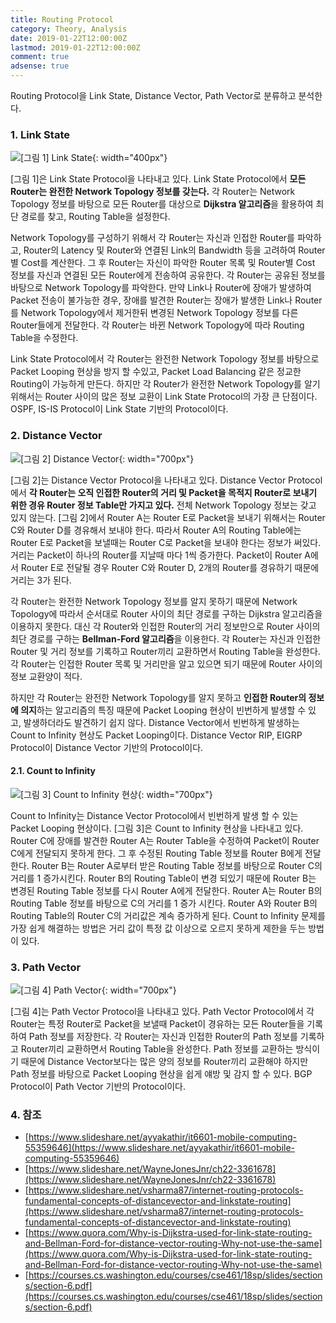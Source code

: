 ```yaml
---
title: Routing Protocol
category: Theory, Analysis
date: 2019-01-22T12:00:00Z
lastmod: 2019-01-22T12:00:00Z
comment: true
adsense: true
---
```


Routing Protocol을 Link State, Distance Vector, Path Vector로 분류하고 분석한다.

### 1. Link State

![[그림 1] Link State]({{site.baseurl}}/images/theory_analysis/Routing_Protocol/Link_State.PNG){: width="400px"}

[그림 1]은 Link State Protocol을 나타내고 있다. Link State Protocol에서 **모든 Router는 완전한 Network Topology 정보를 갖는다.** 각 Router는 Network Topology 정보를 바탕으로 모든 Router를 대상으로 **Dijkstra 알고리즘**을 활용하여 최단 경로를 찾고, Routing Table을 설정한다.

Network Topology를 구성하기 위해서 각 Router는 자신과 인접한 Router를 파악하고, Router의 Latency 및 Router와 연결된 Link의 Bandwidth 등을 고려하여 Router별 Cost를 계산한다. 그 후 Router는 자신이 파악한 Router 목록 및 Router별 Cost 정보를 자신과 연결된 모든 Router에게 전송하여 공유한다. 각 Router는 공유된 정보를 바탕으로 Network Topology를 파악한다. 만약 Link나 Router에 장애가 발생하여 Packet 전송이 불가능한 경우, 장애를 발견한 Router는 장애가 발생한 Link나 Router를 Network Topology에서 제거한뒤 변경된 Network Topology 정보를 다른 Router들에게 전달한다. 각 Router는 바뀐 Network Topology에 따라 Routing Table을 수정한다.

Link State Protocol에서 각 Router는 완전한 Network Topology 정보를 바탕으로 Packet Looping 현상을 방지 할 수있고, Packet Load Balancing 같은 정교한 Routing이 가능하게 만든다. 하지만 각 Router가 완전한 Network Topology를 알기 위해서는 Router 사이의 많은 정보 교환이 Link State Protocol의 가장 큰 단점이다. OSPF, IS-IS Protocol이 Link State 기반의 Protocol이다.

### 2. Distance Vector

![[그림 2] Distance Vector]({{site.baseurl}}/images/theory_analysis/Routing_Protocol/Distance_Vector.PNG){: width="700px"}

[그림 2]는 Distance Vector Protocol을 나타내고 있다. Distance Vector Protocol에서 **각 Router는 오직 인접한 Router의 거리 및 Packet을 목적지 Router로 보내기 위한 경유 Router 정보 Table만 가지고 있다.** 전체 Network Topology 정보는 갖고 있지 않는다. [그림 2]에서 Router A는 Router E로 Packet을 보내기 위해서는 Router C와 Router D를 경유해서 보내야 한다. 따라서 Router A의 Routing Table에는 Router E로 Packet을 보낼때는 Router C로 Packet을 보내야 한다는 정보가 써있다. 거리는 Packet이 하나의 Router를 지날때 마다 1씩 증가한다. Packet이 Router A에서 Router E로 전달될 경우 Router C와 Router D, 2개의 Router를 경유하기 때문에 거리는 3가 된다.

각 Router는 완전한 Network Topology 정보를 알지 못하기 때문에 Network Topology에 따라서 순서대로 Router 사이의 최단 경로를 구하는 Dijkstra 알고리즘을 이용하지 못한다. 대신 각 Router와 인접한 Router의 거리 정보만으로 Router 사이의 최단 경로를 구하는 **Bellman-Ford 알고리즘**을 이용한다. 각 Router는 자신과 인접한 Router 및 거리 정보를 기록하고 Router끼리 교환하면서 Routing Table을 완성한다. 각 Router는 인접한 Router 목록 및 거리만을 알고 있으면 되기 때문에 Router 사이의 정보 교환양이 적다.

하지만 각 Router는 완전한 Network Topology를 알지 못하고 **인접한 Router의 정보에 의지**하는 알고리즘의 특징 때문에 Packet Looping 현상이 빈번하게 발생할 수 있고, 발생하더라도 발견하기 쉽지 않다. Distance Vector에서 빈번하게 발생하는 Count to Infinity 현상도 Packet Looping이다. Distance Vector RIP, EIGRP Protocol이 Distance Vector 기반의 Protocol이다.

#### 2.1. Count to Infinity

![[그림 3] Count to Infinity 현상]({{site.baseurl}}/images/theory_analysis/Routing_Protocol/Count_To_Infinity.PNG){: width="700px"}

Count to Infinity는 Distance Vector Protocol에서 빈번하게 발생 할 수 있는 Packet Looping 현상이다. [그림 3]은 Count to Infinity 현상을 나타내고 있다. Router C에 장애를 발견한 Router A는 Router Table을 수정하여 Packet이 Router C에게 전달되지 못하게 한다. 그 후 수정된 Routing Table 정보를 Router B에게 전달한다. Router B는 Router A로부터 받은 Routing Table 정보를 바탕으로 Router C의 거리를 1 증가시킨다. Router B의 Routing Table이 변경 되있기 때문에 Router B는 변경된 Routing Table 정보를 다시 Router A에게 전달한다. Router A는 Router B의 Routing Table 정보를 바탕으로 C의 거리를 1 증가 시킨다. Router A와 Router B의 Routing Table의 Router C의 거리값은 계속 증가하게 된다. Count to Infinity 문제를 가장 쉽게 해결하는 방법은 거리 값이 특정 값 이상으로 오르지 못하게 제한을 두는 방법이 있다.

### 3. Path Vector

![[그림 4] Path Vector]({{site.baseurl}}/images/theory_analysis/Routing_Protocol/Path_Vector.PNG){: width="700px"}

[그림 4]는 Path Vector Protocol을 나타내고 있다. Path Vector Protocol에서 각 Router는 특정 Router로 Packet을 보낼때 Packet이 경유하는 모든 Router들을 기록하여 Path 정보를 저장한다. 각 Router는 자신과 인접한 Router의 Path 정보를 기록하고 Router끼리 교환하면서 Routing Table을 완성한다. Path 정보를 교환하는 방식이기 때문에 Distance Vector보다는 많은 양의 정보를 Router끼리 교환해야 하지만 Path 정보를 바탕으로 Packet Looping 현상을 쉽게 얘방 및 감지 할 수 있다. BGP Protocol이 Path Vector 기반의 Protocol이다.

### 4. 참조

* [https://www.slideshare.net/ayyakathir/it6601-mobile-computing-55359646](https://www.slideshare.net/ayyakathir/it6601-mobile-computing-55359646)
* [https://www.slideshare.net/WayneJonesJnr/ch22-3361678](https://www.slideshare.net/WayneJonesJnr/ch22-3361678)
* [https://www.slideshare.net/vsharma87/internet-routing-protocols-fundamental-concepts-of-distancevector-and-linkstate-routing](https://www.slideshare.net/vsharma87/internet-routing-protocols-fundamental-concepts-of-distancevector-and-linkstate-routing)
* [https://www.quora.com/Why-is-Dijkstra-used-for-link-state-routing-and-Bellman-Ford-for-distance-vector-routing-Why-not-use-the-same](https://www.quora.com/Why-is-Dijkstra-used-for-link-state-routing-and-Bellman-Ford-for-distance-vector-routing-Why-not-use-the-same)
* [https://courses.cs.washington.edu/courses/cse461/18sp/slides/sections/section-6.pdf](https://courses.cs.washington.edu/courses/cse461/18sp/slides/sections/section-6.pdf)